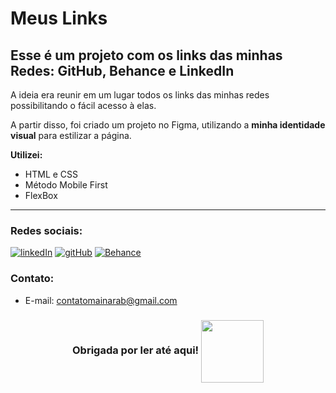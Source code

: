 # Meus Links

Esse é um projeto com os links das minhas Redes: GitHub, Behance e LinkedIn
---
A ideia era reunir em um lugar todos os links das minhas redes possibilitando o fácil acesso à elas.

A partir disso, foi criado um projeto no Figma, utilizando a **minha identidade visual** para estilizar a página.

**Utilizei:**
* HTML e CSS
* Método Mobile First
* FlexBox

---
### Redes sociais:
 <div>
   <a href="https://www.linkedin.com/in/mainara-barbosa/"><img  alt="linkedIn" src="https://img.shields.io/badge/LinkedIn-0077B5?style=for-the-badge&logo=linkedin&logoColor=white" target="_blank"></a>
   <a href="https://github.com/mainarab"> <img  alt="gitHub" src="https://img.shields.io/badge/GitHub-100000?style=for-the-badge&logo=github&logoColor=white" target="_blank"></a>
   <a href="https://www.behance.net/mainarabarbosaa"> <img  alt="Behance" src="https://img.shields.io/badge/-Behance-blue?style=for-the-badge&logo=behance&logoColor=white" target="_blank"></a>
 </div>

 ### Contato: 
 * E-mail: contatomainarab@gmail.com
 
 <h3 align="center"> Obrigada por ler até aqui!
 <img align="center" height="100" src="https://github.com/user-attachments/assets/66521052-289b-4538-9570-3ffbb6d763f1">

